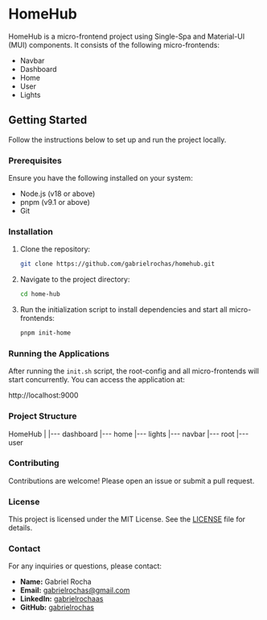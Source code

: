 # HomeHub

HomeHub is a micro-frontend project using Single-Spa and Material-UI (MUI) components. It consists of the following micro-frontends:
- Navbar
- Dashboard
- Home
- User
- Lights

## Getting Started

Follow the instructions below to set up and run the project locally.

### Prerequisites

Ensure you have the following installed on your system:
- Node.js (v18 or above)
- pnpm (v9.1 or above)
- Git

### Installation

1. Clone the repository:

    ```bash
    git clone https://github.com/gabrielrochas/homehub.git
    ```

2. Navigate to the project directory:

    ```bash
    cd home-hub
    ```

3. Run the initialization script to install dependencies and start all micro-frontends:

    ```bash
    pnpm init-home
    ```

### Running the Applications

After running the `init.sh` script, the root-config and all micro-frontends will start concurrently. You can access the application at:

http://localhost:9000


### Project Structure
HomeHub |
  |--- dashboard
  |--- home
  |--- lights
  |--- navbar
  |--- root
  |--- user


### Contributing

Contributions are welcome! Please open an issue or submit a pull request.

### License

This project is licensed under the MIT License. See the [LICENSE](LICENSE) file for details.

### Contact

For any inquiries or questions, please contact:
- **Name:** Gabriel Rocha
- **Email:** gabrielrochas@gmail.com
- **LinkedIn:** [gabrielrochaas](https://www.linkedin.com/in/gabrielrochaas/)
- **GitHub:** [gabrielrochas](https://github.com/gabrielrochas)